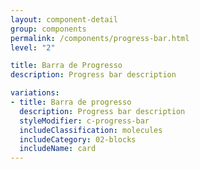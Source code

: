 ```yaml
---
layout: component-detail
group: components
permalink: /components/progress-bar.html
level: "2"

title: Barra de Progresso
description: Progress bar description

variations:
- title: Barra de progresso
  description: Progress bar description
  styleModifier: c-progress-bar
  includeClassification: molecules
  includeCategory: 02-blocks
  includeName: card
---
```

